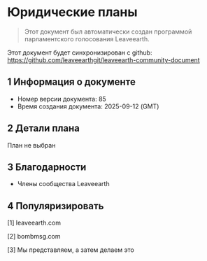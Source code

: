 # Юридические планы

>Этот документ был автоматически создан программой парламентского голосования Leaveearth.

Этот документ будет синхронизирован с github: https://github.com/leaveearthgit/leaveearth-community-document

## 1 Информация о документе

- Номер версии документа: 85
- Время создания документа: 2025-09-12 (GMT)

## 2 Детали плана

План не выбран

## 3 Благодарности
* Члены сообщества Leaveearth

## 4 Популяризировать
[1] leaveearth.com

[2] bombmsg.com

[3] Мы представляем, а затем делаем это